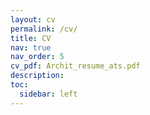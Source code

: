 ```yaml
---
layout: cv
permalink: /cv/
title: CV
nav: true
nav_order: 5
cv_pdf: Archit_resume_ats.pdf
description:
toc:
  sidebar: left
---
```

